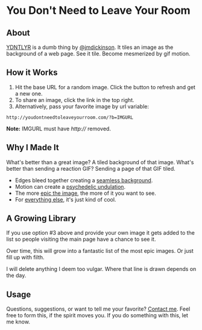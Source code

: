 # You Don't Need to Leave Your Room

## About

[YDNTLYR](http://youdontneedtoleaveyourroom.com/) is a dumb thing by [@jmdickinson](https://twitter.com/jmdickinson). It tiles an image as the background of a web page. See it tile. Become mesmerized by gif motion.

## How it Works

1. Hit the base URL for a random image. Click the button to refresh and get a new one.
2. To share an image, click the link in the top right.
3. Alternatively, pass your favorite image by url variable:

```
http://youdontneedtoleaveyourroom.com/?b=IMGURL
```

**Note:** IMGURL must have *http://* removed.

## Why I Made It

What's better than a great image? A tiled background of that image. What's better than sending a reaction GIF? Sending a page of that GIF tiled.

* Edges bleed together creating a [seamless background](http://youdontneedtoleaveyourroom.com/?i=72).
* Motion can create a [psychedelic undulation](http://youdontneedtoleaveyourroom.com/?i=75).
* The more [epic the image](http://youdontneedtoleaveyourroom.com/?i=55), the more of it you want to see.
* For [everything else](http://youdontneedtoleaveyourroom.com/?i=65), it's just kind of cool.

## A Growing Library

If you use option #3 above and provide your own image it gets added to the list so people visiting the main page have a chance to see it.

Over time, this will grow into a fantastic list of the most epic images. Or just fill up with filth.

I will delete anything I deem too vulgar. Where that line is drawn depends on the day.

## Usage

Questions, suggestions, or want to tell me your favorite? [Contact me](http://justindickinson.com/). Feel free to form this, if the spirit moves you. If you do something with this, let me know.